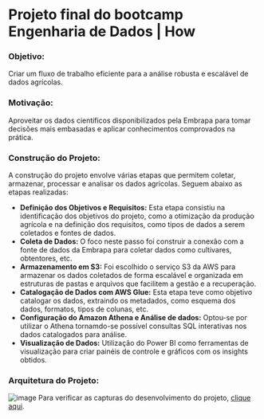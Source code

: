 # Projeto final do bootcamp Engenharia de Dados | How

### Objetivo:
Criar um fluxo de trabalho eficiente para a análise robusta e escalável de dados agrícolas.
### Motivação:
Aproveitar os dados científicos disponibilizados pela Embrapa para tomar decisões mais embasadas e aplicar conhecimentos comprovados na prática.
### Construção do Projeto:
A construção do projeto envolve várias etapas que permitem coletar, armazenar, processar e analisar os dados agrícolas. Seguem abaixo as etapas realizadas:
- **Definição dos Objetivos e Requisitos:** Esta etapa consistiu na identificação dos objetivos do projeto, como a otimização da produção agrícola e na definição dos requisitos, como tipos de dados a serem coletados e fontes de dados.
- **Coleta de Dados:** O foco neste passo foi construir a conexão com a fonte de dados da Embrapa para coletar dados como cultivares, obtentores, etc.
- **Armazenamento em S3:** Foi escolhido o serviço S3 da AWS para armazenar os dados coletados de forma escalável e organizada em estruturas de pastas e arquivos que facilitem a gestão e a recuperação.
- **Catalogação de Dados com AWS Glue:** Esta etapa teve como objetivo catalogar os dados, extraindo os metadados, como esquema dos dados, formatos, tipos de colunas, etc.
- **Configuração do Amazon Athena e Análise de dados:** Optou-se por utilizar o Athena tornamdo-se possível consultas SQL interativas nos dados catalogados para análise.
- **Visualização de Dados:** Utilização do Power BI como ferramentas de visualização para criar painéis de controle e gráficos com os insights obtidos.
### Arquitetura do Projeto:
![image](https://github.com/flaviasipres/bootcamp-how-engenharia-de-dados/assets/68780037/4b91df50-c2c6-478b-8b8d-dc1678e9ec3a)
Para verificar as capturas do desenvolvimento do projeto, [clique aqui]().

